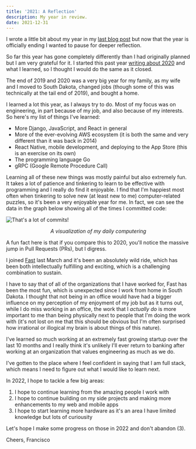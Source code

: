 ```yaml
---
title: '2021: A Reflection'
description: My year in review.
date: 2021-12-31
---
```


I wrote a little bit about my year in my [last blog post](https://franciscojavierarceo.github.io/post/2021-is-nearly-over) but now that the year is officially ending I wanted to pause for deeper reflection.

So far this year has gone completely differently than I had originally planned but I am very grateful for it. I started this past year [writing about 2020](https://franciscojavierarceo.github.io/post/learning-new-things) and what I learned, so I thought I would do the same as it closed.

The end of 2019 and 2020 was a very big year for my family, as my wife and I moved to South Dakota, changed jobs (though some of this was technically at the tail end of 2019), and bought a home.

I learned a lot this year, as I always try to do. Most of my focus was on engineering, in part because of my job, and also because of my interests. So here's my list of things I've learned:

- More Django, JavaScript, and React in general 
- More of the ever-evolving AWS ecosystem (it is both the same and very different than it was back in 2014)
- React Native, mobile development, and deploying to the App Store (this is an exercise on its own)
- The programming language Go
- gRPC (Google Remote Procedure Call)

Learning all of these new things was mostly painful but also extremely fun. It takes a lot of patience and tinkering to learn to be effective with programming and I really do find it enjoyable. I find that I'm happiest most often when tinkering to solve new (at least new to me) computer-related puzzles, so it's been a very enjoyable year for me. In fact, we can see the data in the graph below showing all of the times I committed code:

![That's a lot of commits!](2021-commit-count.png)
<p align="center" style="padding:0"><i>A visualization of my daily computering</i></p>

A fun fact here is that if you compare this to 2020, you'll notice the massive jump in Pull Requests (PRs), but I digress.

I joined [Fast](https://www.fast.co) last March and it's been an absolutely wild ride, which has been both intellectually fulfilling and exciting, which is a challenging combination to sustain. 

I have to say that of all of the organizations that I have worked for, Fast has been the most fun, which is unexpected since I work from home in South Dakota. I thought that not being in an office would have had a bigger influence on my perception of my enjoyment of my job but as it turns out, while I do miss working in an office, the work that I *actually do* is more important to me than being physically next to people that I'm doing the work with (it's not lost on me that this should be obvious but I'm often surprised how irrational or illogical my brain is about things of this nature). 

I've learned so much working at an extremely fast growing startup over the last 10 months and I really think it's unlikely I'll ever return to banking after working at an organization that values engineering as much as we do.

I've gotten to the place where I feel confident in saying that I am full stack, which means I need to figure out what I would like to learn next. 

In 2022, I hope to tackle a few big areas:

1. I hope to continue learning from the amazing people I work with 
2. I hope to continue building on my side projects and making more enhancements to my web and mobile apps
3. I hope to start learning more hardware as it's an area I have limited knowledge but lots of curiousity

Let's hope I make some progress on those in 2022 and don't abandon (3). 

Cheers,
Francisco